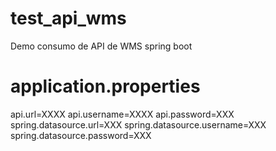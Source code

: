 # test_api_wms
Demo consumo de API de WMS spring boot 

# application.properties
api.url=XXXX
api.username=XXXX
api.password=XXX
spring.datasource.url=XXX
spring.datasource.username=XXX
spring.datasource.password=XXX
